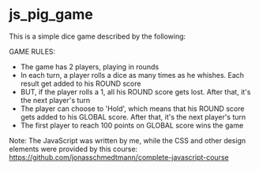 # js_pig_game

This is a simple dice game described by the following:


GAME RULES:
- The game has 2 players, playing in rounds
- In each turn, a player rolls a dice as many times as he whishes. Each result get added to his ROUND score
- BUT, if the player rolls a 1, all his ROUND score gets lost. After that, it's the next player's turn
- The player can choose to 'Hold', which means that his ROUND score gets added to his GLOBAL score. After that, it's the next player's turn
- The first player to reach 100 points on GLOBAL score wins the game


Note: The JavaScript was written by me, while the CSS and other design elements were provided by this course: https://github.com/jonasschmedtmann/complete-javascript-course
